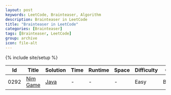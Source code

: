 ```yaml
---
layout: post
keywords: LeetCode, Brainteaser, Algorithm
description: Brainteaser in LeetCode
title: "Brainteaser in LeetCode"
categories: [Brainteaser]
tags: [Brainteaser, LeetCode]
group: archive
icon: file-alt
---
```

{% include site/setup %}

|Id  | Title  | Solution   | Time | Runtime |  Space | Difficulty  | Catagory|
 ------------ | ------------ | ------------ | ------------ | ------------ | ------------ | ------------ | ------------
|0292|[Nim Game](https://leetcode.com/problems/nim-game/) | [Java](https://algorithm.dun.so/leetcode-292/)  |-|-|-|  Easy |Brainteaser|






